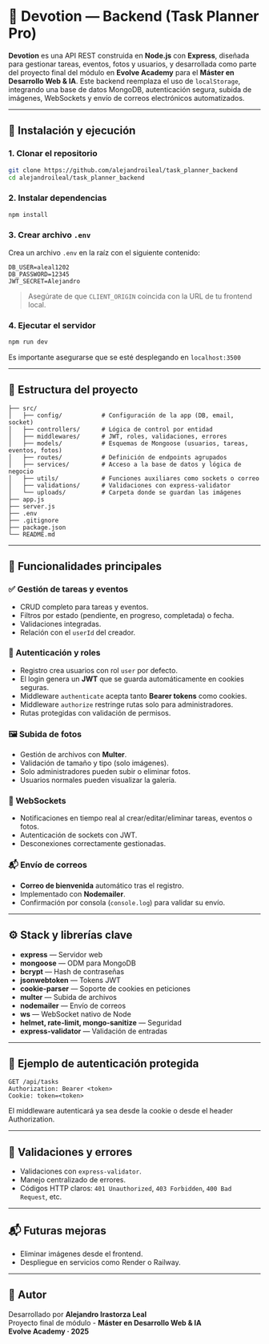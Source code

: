 # 🔧 Devotion — Backend (Task Planner Pro)

**Devotion** es una API REST construida en **Node.js** con **Express**, diseñada para gestionar tareas, eventos, fotos y usuarios, y desarrollada como parte del proyecto final del módulo en **Evolve Academy** para el **Máster en Desarrollo Web & IA**. Este backend reemplaza el uso de `localStorage`, integrando una base de datos MongoDB, autenticación segura, subida de imágenes, WebSockets y envío de correos electrónicos automatizados.

---

## 🚀 Instalación y ejecución

### 1. Clonar el repositorio

```bash
git clone https://github.com/alejandroileal/task_planner_backend
cd alejandroileal/task_planner_backend
```

### 2. Instalar dependencias

```bash
npm install
```

### 3. Crear archivo `.env`

Crea un archivo `.env` en la raíz con el siguiente contenido:

```
DB_USER=aleal1202
DB_PASSWORD=12345
JWT_SECRET=Alejandro
```

> Asegúrate de que `CLIENT_ORIGIN` coincida con la URL de tu frontend local.

### 4. Ejecutar el servidor

```bash
npm run dev
```

Es importante asegurarse que se esté desplegando en `localhost:3500`

---

## 📁 Estructura del proyecto

```
├── src/
│   ├── config/           # Configuración de la app (DB, email, socket)
│   ├── controllers/      # Lógica de control por entidad
│   ├── middlewares/      # JWT, roles, validaciones, errores
│   ├── models/           # Esquemas de Mongoose (usuarios, tareas, eventos, fotos)
│   ├── routes/           # Definición de endpoints agrupados
│   ├── services/         # Acceso a la base de datos y lógica de negocio
│   ├── utils/            # Funciones auxiliares como sockets o correo
│   ├── validations/      # Validaciones con express-validator
│   └── uploads/          # Carpeta donde se guardan las imágenes
├── app.js
├── server.js
├── .env
├── .gitignore
├── package.json
└── README.md
```

---

## 🧠 Funcionalidades principales

### ✅ Gestión de tareas y eventos

- CRUD completo para tareas y eventos.
- Filtros por estado (pendiente, en progreso, completada) o fecha.
- Validaciones integradas.
- Relación con el `userId` del creador.

### 🔐 Autenticación y roles

- Registro crea usuarios con rol `user` por defecto.
- El login genera un **JWT** que se guarda automáticamente en cookies seguras.
- Middleware `authenticate` acepta tanto **Bearer tokens** como cookies.
- Middleware `authorize` restringe rutas solo para administradores.
- Rutas protegidas con validación de permisos.

### 🖼️ Subida de fotos

- Gestión de archivos con **Multer**.
- Validación de tamaño y tipo (solo imágenes).
- Solo administradores pueden subir o eliminar fotos.
- Usuarios normales pueden visualizar la galería.

### 📡 WebSockets

- Notificaciones en tiempo real al crear/editar/eliminar tareas, eventos o fotos.
- Autenticación de sockets con JWT.
- Desconexiones correctamente gestionadas.

### 📬 Envío de correos

- **Correo de bienvenida** automático tras el registro.
- Implementado con **Nodemailer**.
- Confirmación por consola (`console.log`) para validar su envío.

---

## ⚙️ Stack y librerías clave

- **express** — Servidor web
- **mongoose** — ODM para MongoDB
- **bcrypt** — Hash de contraseñas
- **jsonwebtoken** — Tokens JWT
- **cookie-parser** — Soporte de cookies en peticiones
- **multer** — Subida de archivos
- **nodemailer** — Envío de correos
- **ws** — WebSocket nativo de Node
- **helmet, rate-limit, mongo-sanitize** — Seguridad
- **express-validator** — Validación de entradas

---

## 📌 Ejemplo de autenticación protegida

```http
GET /api/tasks
Authorization: Bearer <token>
Cookie: token=<token>
```

El middleware autenticará ya sea desde la cookie o desde el header Authorization.

---

## 🧪 Validaciones y errores

- Validaciones con `express-validator`.
- Manejo centralizado de errores.
- Códigos HTTP claros: `401 Unauthorized`, `403 Forbidden`, `400 Bad Request`, etc.

---

## 📬 Futuras mejoras

- Eliminar imágenes desde el frontend.
- Despliegue en servicios como Render o Railway.

---

## 👤 Autor

Desarrollado por **Alejandro Irastorza Leal**  
Proyecto final de módulo - **Máster en Desarrollo Web & IA**  
**Evolve Academy · 2025**
